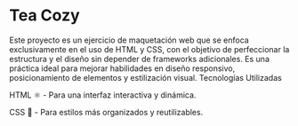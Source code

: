 # Tea Cozy

Este proyecto es un ejercicio de maquetación web que se enfoca exclusivamente en el uso de HTML y CSS, con el objetivo de perfeccionar la estructura y el diseño sin depender de frameworks adicionales. Es una práctica ideal para mejorar habilidades en diseño responsivo, posicionamiento de elementos y estilización visual. 
Tecnologías Utilizadas

HTML ⚛️ - Para una interfaz interactiva y dinámica.

CSS 🎨 - Para estilos más organizados y reutilizables.
